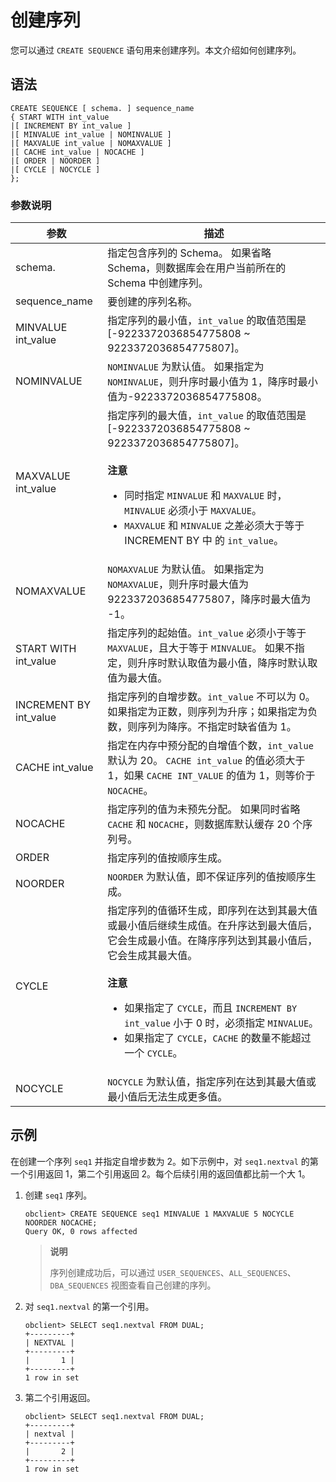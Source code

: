 # 创建序列

您可以通过 `CREATE SEQUENCE` 语句用来创建序列。本文介绍如何创建序列。

## 语法

```unknow
CREATE SEQUENCE [ schema. ] sequence_name
{ START WITH int_value
|[ INCREMENT BY int_value ]
|[ MINVALUE int_value | NOMINVALUE ]
|[ MAXVALUE int_value | NOMAXVALUE ]  
|[ CACHE int_value | NOCACHE ]
|[ ORDER | NOORDER ]
|[ CYCLE | NOCYCLE ]  
};
```

### 参数说明

|           参数           |                                                                                                                                                                    描述                                                                                                                                                                    |
|------------------------|------------------------------------------------------------------------------------------------------------------------------------------------------------------------------------------------------------------------------------------------------------------------------------------------------------------------------------------|
| schema.                | 指定包含序列的 Schema。 如果省略 Schema，则数据库会在用户当前所在的 Schema 中创建序列。                                                                                                                                                                                                                                                                  |
| sequence_name          | 要创建的序列名称。                                                                                                                                                                                                                                                                                                                                |
| MINVALUE int_value     | 指定序列的最小值，`int_value` 的取值范围是 \[-9223372036854775808 \~ 9223372036854775807\]。                                                                                                                                                                                                                                                              |
| NOMINVALUE             | `NOMINVALUE` 为默认值。 如果指定为 `NOMINVALUE`，则升序时最小值为 1，降序时最小值为-9223372036854775808。                                                                                                                                                                                                                                            |
| MAXVALUE int_value     | 指定序列的最大值，`int_value` 的取值范围是 \[-9223372036854775808 \~ 9223372036854775807\]。 <br></br>**注意** </br><ul><li>同时指定 `MINVALUE` 和 `MAXVALUE` 时，`MINVALUE` 必须小于 `MAXVALUE`。</li><li> `MAXVALUE` 和 `MINVALUE` 之差必须大于等于 INCREMENT BY 中 的 `int_value`。</li></ul>    |
| NOMAXVALUE             | `NOMAXVALUE` 为默认值。 如果指定为 `NOMAXVALUE`，则升序时最大值为 9223372036854775807，降序时最大值为 -1。                                                                                                                                                                                                                                            |
| START WITH int_value   | 指定序列的起始值。`int_value` 必须小于等于 `MAXVALUE`，且大于等于 `MINVALUE`。 如果不指定，则升序时默认取值为最小值，降序时默认取值为最大值。                                                                                                                                                                                                                                 |
| INCREMENT BY int_value | 指定序列的自增步数。`int_value` 不可以为 0。 如果指定为正数，则序列为升序；如果指定为负数，则序列为降序。不指定时缺省值为 1。                                                                                                                                                                                                                                                  |
| CACHE int_value        | 指定在内存中预分配的自增值个数，`int_value` 默认为 20。 `CACHE int_value` 的值必须大于 1，如果 `CACHE INT_VALUE` 的值为 1，则等价于 `NOCACHE`。                                                                                                                                                                                                                |
| NOCACHE                | 指定序列的值为未预先分配。 如果同时省略 `CACHE` 和 `NOCACHE`，则数据库默认缓存 20 个序列号。                                                                                                                                                                                                                                                               |
| ORDER                  | 指定序列的值按顺序生成。                                                                                                                                                                                                                                                                                                                             |
| NOORDER                | `NOORDER` 为默认值，即不保证序列的值按顺序生成。                                                                                                                                                                                                                                                                                                            |
| CYCLE                  | 指定序列的值循环生成，即序列在达到其最大值或最小值后继续生成值。在升序达到最大值后，它会生成最小值。在降序序列达到其最小值后，它会生成其最大值。<br></br> **注意**</br><ul><li> 如果指定了 `CYCLE`，而且 `INCREMENT BY int_value` 小于 0 时，必须指定 `MINVALUE`。</li><li>如果指定了 `CYCLE`，`CACHE` 的数量不能超过一个 `CYCLE`。</li></ul>                     |
| NOCYCLE                | `NOCYCLE` 为默认值，指定序列在达到其最大值或最小值后无法生成更多值。                                                                                                                                                                                                                                                                                                  |

## 示例

在创建一个序列 `seq1` 并指定自增步数为 2。如下示例中，对 `seq1.nextval` 的第一个引用返回 1，第二个引用返回 2。每个后续引用的返回值都比前一个大 1。

1. 创建 `seq1` 序列。

   ```unknow
   obclient> CREATE SEQUENCE seq1 MINVALUE 1 MAXVALUE 5 NOCYCLE NOORDER NOCACHE;
   Query OK, 0 rows affected
   ```

   > **说明**
   >
   > 序列创建成功后，可以通过 `USER_SEQUENCES`、`ALL_SEQUENCES`、`DBA_SEQUENCES` 视图查看自己创建的序列。

2. 对 `seq1.nextval` 的第一个引用。

   ```unknow
   obclient> SELECT seq1.nextval FROM DUAL;
   +---------+
   | NEXTVAL |
   +---------+
   |       1 |
   +---------+
   1 row in set
   ```

3. 第二个引用返回。

   ```unknow
   obclient> SELECT seq1.nextval FROM DUAL;
   +---------+
   | nextval |
   +---------+
   |       2 |
   +---------+
   1 row in set
   ```
